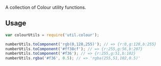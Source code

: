 A collection of Colour utility functions.

## Usage
```javascript
var colourUtils = require('util.colour');

numberUtils.toComponent('rgb(0,128,255)'); // => {r:0,g:128,b:255}
numberUtils.toComponent('#ff38cf'); // => {r:255,g:56,b:207}
numberUtils.toComponent('#f36'); // => {r:255,g:51,b:102}
numberUtils.rgba('#f36', 0.5); // => 'rgba(255,51,102,0.5)'
```
